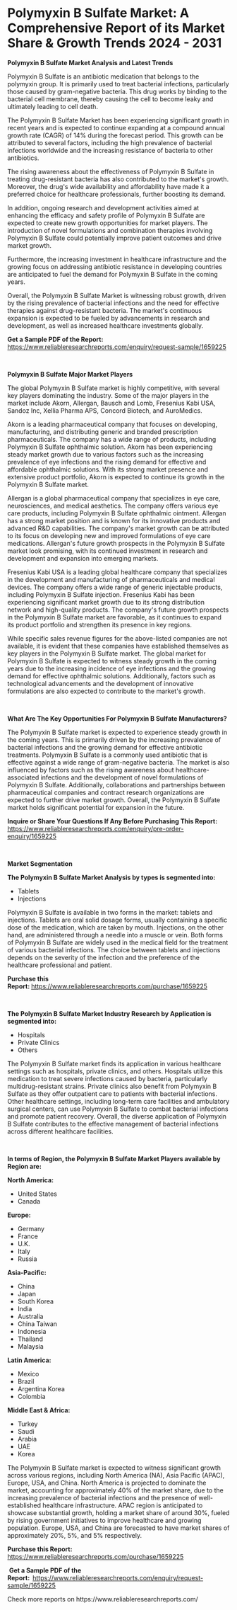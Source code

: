 <p><h1>Polymyxin B Sulfate Market: A Comprehensive Report of its Market Share & Growth Trends 2024 - 2031</h1></p><p><strong>Polymyxin B Sulfate Market Analysis and Latest Trends</strong></p>
<p><p>Polymyxin B Sulfate is an antibiotic medication that belongs to the polymyxin group. It is primarily used to treat bacterial infections, particularly those caused by gram-negative bacteria. This drug works by binding to the bacterial cell membrane, thereby causing the cell to become leaky and ultimately leading to cell death.</p><p>The Polymyxin B Sulfate Market has been experiencing significant growth in recent years and is expected to continue expanding at a compound annual growth rate (CAGR) of 14% during the forecast period. This growth can be attributed to several factors, including the high prevalence of bacterial infections worldwide and the increasing resistance of bacteria to other antibiotics.</p><p>The rising awareness about the effectiveness of Polymyxin B Sulfate in treating drug-resistant bacteria has also contributed to the market's growth. Moreover, the drug's wide availability and affordability have made it a preferred choice for healthcare professionals, further boosting its demand.</p><p>In addition, ongoing research and development activities aimed at enhancing the efficacy and safety profile of Polymyxin B Sulfate are expected to create new growth opportunities for market players. The introduction of novel formulations and combination therapies involving Polymyxin B Sulfate could potentially improve patient outcomes and drive market growth.</p><p>Furthermore, the increasing investment in healthcare infrastructure and the growing focus on addressing antibiotic resistance in developing countries are anticipated to fuel the demand for Polymyxin B Sulfate in the coming years.</p><p>Overall, the Polymyxin B Sulfate Market is witnessing robust growth, driven by the rising prevalence of bacterial infections and the need for effective therapies against drug-resistant bacteria. The market's continuous expansion is expected to be fueled by advancements in research and development, as well as increased healthcare investments globally.</p></p>
<p><strong>Get a Sample PDF of the Report:&nbsp;</strong> <a href="https://www.reliableresearchreports.com/enquiry/request-sample/1659225">https://www.reliableresearchreports.com/enquiry/request-sample/1659225</a></p>
<p>&nbsp;</p>
<p><strong>Polymyxin B Sulfate Major Market Players</strong></p>
<p><p>The global Polymyxin B Sulfate market is highly competitive, with several key players dominating the industry. Some of the major players in the market include Akorn, Allergan, Bausch and Lomb, Fresenius Kabi USA, Sandoz Inc, Xellia Pharma APS, Concord Biotech, and AuroMedics.</p><p>Akorn is a leading pharmaceutical company that focuses on developing, manufacturing, and distributing generic and branded prescription pharmaceuticals. The company has a wide range of products, including Polymyxin B Sulfate ophthalmic solution. Akorn has been experiencing steady market growth due to various factors such as the increasing prevalence of eye infections and the rising demand for effective and affordable ophthalmic solutions. With its strong market presence and extensive product portfolio, Akorn is expected to continue its growth in the Polymyxin B Sulfate market.</p><p>Allergan is a global pharmaceutical company that specializes in eye care, neurosciences, and medical aesthetics. The company offers various eye care products, including Polymyxin B Sulfate ophthalmic ointment. Allergan has a strong market position and is known for its innovative products and advanced R&D capabilities. The company's market growth can be attributed to its focus on developing new and improved formulations of eye care medications. Allergan's future growth prospects in the Polymyxin B Sulfate market look promising, with its continued investment in research and development and expansion into emerging markets.</p><p>Fresenius Kabi USA is a leading global healthcare company that specializes in the development and manufacturing of pharmaceuticals and medical devices. The company offers a wide range of generic injectable products, including Polymyxin B Sulfate injection. Fresenius Kabi has been experiencing significant market growth due to its strong distribution network and high-quality products. The company's future growth prospects in the Polymyxin B Sulfate market are favorable, as it continues to expand its product portfolio and strengthen its presence in key regions.</p><p>While specific sales revenue figures for the above-listed companies are not available, it is evident that these companies have established themselves as key players in the Polymyxin B Sulfate market. The global market for Polymyxin B Sulfate is expected to witness steady growth in the coming years due to the increasing incidence of eye infections and the growing demand for effective ophthalmic solutions. Additionally, factors such as technological advancements and the development of innovative formulations are also expected to contribute to the market's growth.</p></p>
<p>&nbsp;</p>
<p><strong>What Are The Key Opportunities For Polymyxin B Sulfate Manufacturers?</strong></p>
<p><p>The Polymyxin B Sulfate market is expected to experience steady growth in the coming years. This is primarily driven by the increasing prevalence of bacterial infections and the growing demand for effective antibiotic treatments. Polymyxin B Sulfate is a commonly used antibiotic that is effective against a wide range of gram-negative bacteria. The market is also influenced by factors such as the rising awareness about healthcare-associated infections and the development of novel formulations of Polymyxin B Sulfate. Additionally, collaborations and partnerships between pharmaceutical companies and contract research organizations are expected to further drive market growth. Overall, the Polymyxin B Sulfate market holds significant potential for expansion in the future.</p></p>
<p><strong>Inquire or Share Your Questions If Any Before Purchasing This Report:</strong> <a href="https://www.reliableresearchreports.com/enquiry/pre-order-enquiry/1659225">https://www.reliableresearchreports.com/enquiry/pre-order-enquiry/1659225</a></p>
<p>&nbsp;</p>
<p><strong>Market Segmentation</strong></p>
<p><strong>The Polymyxin B Sulfate Market Analysis by types is segmented into:</strong></p>
<p><ul><li>Tablets</li><li>Injections</li></ul></p>
<p><p>Polymyxin B Sulfate is available in two forms in the market: tablets and injections. Tablets are oral solid dosage forms, usually containing a specific dose of the medication, which are taken by mouth. Injections, on the other hand, are administered through a needle into a muscle or vein. Both forms of Polymyxin B Sulfate are widely used in the medical field for the treatment of various bacterial infections. The choice between tablets and injections depends on the severity of the infection and the preference of the healthcare professional and patient.</p></p>
<p><strong>Purchase this Report:&nbsp;</strong><a href="https://www.reliableresearchreports.com/purchase/1659225">https://www.reliableresearchreports.com/purchase/1659225</a></p>
<p>&nbsp;</p>
<p><strong>The Polymyxin B Sulfate Market Industry Research by Application is segmented into:</strong></p>
<p><ul><li>Hospitals</li><li>Private Clinics</li><li>Others</li></ul></p>
<p><p>The Polymyxin B Sulfate market finds its application in various healthcare settings such as hospitals, private clinics, and others. Hospitals utilize this medication to treat severe infections caused by bacteria, particularly multidrug-resistant strains. Private clinics also benefit from Polymyxin B Sulfate as they offer outpatient care to patients with bacterial infections. Other healthcare settings, including long-term care facilities and ambulatory surgical centers, can use Polymyxin B Sulfate to combat bacterial infections and promote patient recovery. Overall, the diverse application of Polymyxin B Sulfate contributes to the effective management of bacterial infections across different healthcare facilities.</p></p>
<p>&nbsp;</p>
<p><strong>In terms of Region, the Polymyxin B Sulfate Market Players available by Region are:</strong></p>
<p>
    <p> <strong> North America: </strong>
        <ul>
            <li>United States</li>
            <li>Canada</li>
        </ul>
        </p> 
    <p> <strong> Europe: </strong>
        <ul>
            <li>Germany</li>
            <li>France</li>
            <li>U.K.</li>
            <li>Italy</li>
            <li>Russia</li>
        </ul>
        </p> 
    <p> <strong> Asia-Pacific: </strong>
        <ul>
            <li>China</li>
            <li>Japan</li>
            <li>South Korea</li>
            <li>India</li>
            <li>Australia</li>
            <li>China Taiwan</li>
            <li>Indonesia</li>
            <li>Thailand</li>
            <li>Malaysia</li>
        </ul>
        </p> 
    <p> <strong> Latin America: </strong>
        <ul>
            <li>Mexico</li>
            <li>Brazil</li>
            <li>Argentina Korea</li>
            <li>Colombia</li>
        </ul>
        </p> 
    <p> <strong> Middle East & Africa: </strong>
        <ul>
            <li>Turkey</li>
            <li>Saudi</li>
            <li>Arabia</li>
            <li>UAE</li>
            <li>Korea</li>
        </ul>
    </p>
    </p>
<p><p>The Polymyxin B Sulfate market is expected to witness significant growth across various regions, including North America (NA), Asia Pacific (APAC), Europe, USA, and China. North America is projected to dominate the market, accounting for approximately 40% of the market share, due to the increasing prevalence of bacterial infections and the presence of well-established healthcare infrastructure. APAC region is anticipated to showcase substantial growth, holding a market share of around 30%, fueled by rising government initiatives to improve healthcare and growing population. Europe, USA, and China are forecasted to have market shares of approximately 20%, 5%, and 5% respectively.</p></p>
<p><strong>Purchase this Report: </strong><a href="https://www.reliableresearchreports.com/purchase/1659225">https://www.reliableresearchreports.com/purchase/1659225</a></p>
<p>&nbsp;<strong>Get a Sample PDF of the Report:&nbsp;&nbsp;</strong><a href="https://www.reliableresearchreports.com/enquiry/request-sample/1659225">https://www.reliableresearchreports.com/enquiry/request-sample/1659225</a></p>
<p><strong></strong></p>
<p>Check more reports on https://www.reliableresearchreports.com/</p>